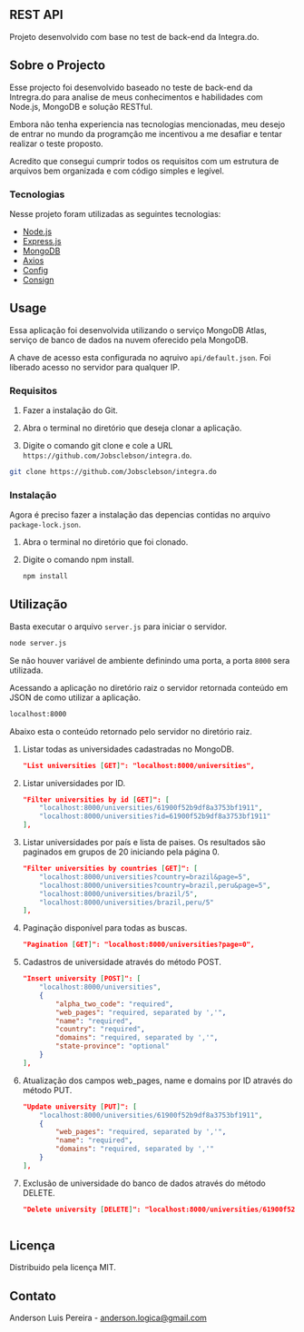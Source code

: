 ## REST API

Projeto desenvolvido com base no test de back-end da Integra.do.

## Sobre o Projecto


Esse projecto foi desenvolvido baseado no teste de back-end da Intregra.do para analise de meus conhecimentos e habilidades com Node.js, MongoDB e solução RESTful.

Embora não tenha experiencia nas tecnologias mencionadas, meu desejo de entrar no mundo da programção me incentivou a me desafiar e tentar realizar o teste proposto.

Acredito que consegui cumprir todos os requisitos com um estrutura de arquivos bem organizada e com código simples e legível.



### Tecnologias

Nesse projeto foram utilizadas as seguintes tecnologias:

* [Node.js](https://nodejs.org/en/)
* [Express.js](https://expressjs.com/)
* [MongoDB](https://mongodb.github.io/node-mongodb-native/4.1/)
* [Axios](https://axios-http.com/)
* [Config](https://github.com/lorenwest/node-config)
* [Consign](https://github.com/jarradseers/consign)



## Usage

Essa aplicação foi desenvolvida utilizando o serviço MongoDB Atlas, serviço de banco de dados na nuvem oferecido pela MongoDB.

A chave de acesso esta configurada no aqruivo `api/default.json`. Foi liberado acesso no servidor para qualquer IP.

### Requisitos

1. Fazer a instalação do Git.

2. Abra o terminal no diretório que deseja clonar a aplicação.

3. Digite o comando git clone e cole a URL `https://github.com/Jobsclebson/integra.do`.
  ```sh
  git clone https://github.com/Jobsclebson/integra.do
  ```

### Instalação

Agora é preciso fazer a instalação das depencias contidas no arquivo `package-lock.json`.

1. Abra o terminal no diretório que foi clonado.

2. Digite o comando npm install.
   ```sh
   npm install
   ```

## Utilização

Basta executar o arquivo `server.js` para iniciar o servidor.
   ```sh
   node server.js
   ```

Se não houver variável de ambiente definindo uma porta, a porta `8000` sera utilizada.

Acessando a aplicação no diretório raiz o servidor retornada conteúdo em JSON de como utilizar a aplicação.
   ```sh
   localhost:8000
   ```
Abaixo esta o conteúdo retornado pelo servidor no diretório raiz.

1. Listar todas as universidades cadastradas no MongoDB.
    ```json
    "List universities [GET]": "localhost:8000/universities",
2. Listar universidades por ID.
    ```json
    "Filter universities by id [GET]": [
        "localhost:8000/universities/61900f52b9df8a3753bf1911",
        "localhost:8000/universities?id=61900f52b9df8a3753bf1911"
    ],
3. Listar universidades por país e lista de paises. Os resultados são paginados em grupos de 20 iniciando pela página 0.
    ```json
    "Filter universities by countries [GET]": [
        "localhost:8000/universities?country=brazil&page=5",
        "localhost:8000/universities?country=brazil,peru&page=5",
        "localhost:8000/universities/brazil/5",
        "localhost:8000/universities/brazil,peru/5"
    ],
4. Paginação disponível para todas as buscas.
    ```json
    "Pagination [GET]": "localhost:8000/universities?page=0",
5. Cadastros de universidade através do método POST.
    ```json
    "Insert university [POST]": [
        "localhost:8000/universities",
        {
            "alpha_two_code": "required",
            "web_pages": "required, separated by ','",
            "name": "required",
            "country": "required",
            "domains": "required, separated by ','",
            "state-province": "optional"
        }
    ],
6. Atualização dos campos web_pages, name e domains por ID através do método PUT.
    ```json
    "Update university [PUT]": [
        "localhost:8000/universities/61900f52b9df8a3753bf1911",
        {
            "web_pages": "required, separated by ','",
            "name": "required",
            "domains": "required, separated by ','"
        }
    ],
7. Exclusão de universidade do banco de dados através do método DELETE.
    ```json
    "Delete university [DELETE]": "localhost:8000/universities/61900f52b9df8a3753bf1912"



## Licença

Distribuido pela licença MIT.



## Contato

Anderson Luis Pereira - anderson.logica@gmail.com